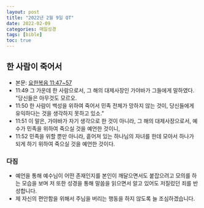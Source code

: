 ```yaml
---
layout: post
title: "2022년 2월 9일 QT"
date: 2022-02-09
categories: 매일성경
tags: [bible]
toc: true
---
```


## 한 사람이 죽어서
- 본문: [요한복음 11:47~57](https://www.bskorea.or.kr/bible/korbibReadpage.php?version=SAENEW&book=jhn&chap=11&sec=47&cVersion=&fontSize=15px&fontWeight=normal#focus)
- 11:49 그 가운데 한 사람으로서, 그 해의 대제사장인 가야바가 그들에게 말하였다. "당신들은 아무것도 모르오.
- 11:50 한 사람이 백성을 위하여 죽어서 민족 전체가 망하지 않는 것이, 당신들에게 유익하다는 것을 생각하지 못하고 있소."
- 11:51 이 말은, 가야바가 자기 생각으로 한 것이 아니라, 그 해의 대제사장으로서, 예수가 민족을 위하여 죽으실 것을 예언한 것이니,
- 11:52 민족을 위할 뿐만 아니라, 흩어져 있는 하나님의 자녀를 한데 모아서 하나가 되게 하기 위하여 죽으실 것을 예언한 것이다.

### 다짐
- 예언을 통해 예수님이 어떤 존재인지를 본인이 깨달으면서도 붙잡으려고 모의를 하는 모습을 보며
  저 또한 성경을 통해 말씀을 읽으면서 알고 있어도 저질렀던 죄를 반성합니다.
- 제 자신의 편안함을 위해서 주님을 버리는 행동을 하지 않도록 늘 조심하겠습니다.


